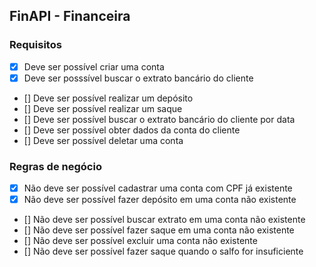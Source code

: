 ## FinAPI - Financeira

### Requisitos

- [x] Deve ser possível criar uma conta
- [x] Deve ser posssível buscar o extrato bancário do cliente
- [] Deve ser possível realizar um depósito
- [] Deve ser possível realizar um saque 
- [] Deve ser possível buscar o extrato bancário do cliente por data
- [] Deve ser possível obter dados da conta do cliente
- [] Deve ser possível deletar uma conta

### Regras de negócio

- [x] Não deve ser possível cadastrar uma conta com CPF já existente
- [x] Não deve ser possível fazer depósito em uma conta não existente
- [] Não deve ser possível buscar extrato em uma conta não existente
- [] Não deve ser possível fazer saque em uma conta não existente
- [] Não deve ser possível excluir uma conta não existente
- [] Não deve ser possível fazer saque quando o salfo for insuficiente

